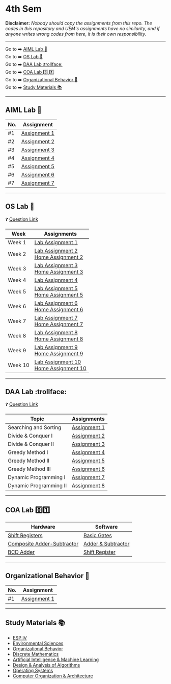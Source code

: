 # 4th Sem

**Disclaimer:** _Nobody should copy the assignments from this repo. The codes in this repository and UEM's assignments have no similarity, and if anyone writes wrong codes from here, it is their own responsibility._

---

Go to :arrow_right: [AIML Lab :brain:](#aiml-lab-brain) <br>
Go to :arrow_right: [OS Lab :penguin:](#os-lab-penguin) <br>
Go to :arrow_right: [DAA Lab :trollface:](#daa-lab-trollface) <br>
Go to :arrow_right: [COA Lab :zero: :one:](#coa-lab-zeroone) <br>
Go to :arrow_right: [Organizational Behavior :briefcase:](#organizational-behavior-briefcase) <br>
Go to :arrow_right: [Study Materials :books:](#study-materials-books)

---

## AIML Lab :brain:

| No. | Assignment                                       |
| --- | ------------------------------------------------ |
| #1  | [Assignment 1](./AIML/assignment1/family.pl)     |
| #2  | [Assignment 2](./AIML/assignment2)               |
| #3  | [Assignment 3](./AIML/assignment3)               |
| #4  | [Assignment 4](./AIML/assignment4)               |
| #5  | [Assignment 5](./AIML/assignment5)               |
| #6  | [Assignment 6](./AIML/assignment6/max_iter.py)   |
| #7  | [Assignment 7](./AIML/assignment7/assignment.py) |

---

## OS Lab :penguin:

:question: [Question Link](https://drive.google.com/file/d/15o1MAmkMAReHyUHMT7VpRWZTr7DARHP_/view?usp=drivesdk)

| Week    | Assignments                                                                                            |
| ------- | ------------------------------------------------------------------------------------------------------ |
| Week 1  | [Lab Assignment 1](./OS/assignment1/lab1.md)                                                           |
| Week 2  | [Lab Assignment 2](./OS/assignment2/lab2.md) <br> [Home Assignment 2](./OS/assignment2/home2.md)       |
| Week 3  | [Lab Assignment 3](./OS/assignment3/lab3.md) <br> [Home Assignment 3](./OS/assignment3/home3.md)       |
| Week 4  | [Lab Assignment 4](./OS/assignment4/lab4.md)                                                           |
| Week 5  | [Lab Assignment 5](./OS/assignment5/lab5.md) <br> [Home Assignment 5](./OS/assignment5/home5.md)       |
| Week 6  | [Lab Assignment 6](./OS/assignment6/lab6.md) <br> [Home Assignment 6](./OS/assignment6/home6.md)       |
| Week 7  | [Lab Assignment 7](./OS/assignment7/lab7.md) <br> [Home Assignment 7](./OS/assignment7/home7.md)       |
| Week 8  | [Lab Assignment 8](./OS/assignment8/lab8.md) <br> [Home Assignment 8](./OS/assignment8/home8.md)       |
| Week 9  | [Lab Assignment 9](./OS/assignment9/lab9.md) <br> [Home Assignment 9](./OS/assignment9/home9.md)       |
| Week 10 | [Lab Assignment 10](./OS/assignment10/lab10.md) <br> [Home Assignment 10](./OS/assignment10/home10.md) |

---

## DAA Lab :trollface:

:question: [Question Link](https://drive.google.com/file/d/1SKvDe8jgySiOxUjLt8G6e-yr7ajdNLxd/view?usp=share_link)

| Topic                  | Assignments                        |
| ---------------------- | ---------------------------------- |
| Searching and Sorting  | [Assignment 1](./DAA/assignment1/) |
| Divide & Conquer I     | [Assignment 2](./DAA/assignment2/) |
| Divide & Conquer II    | [Assignment 3](./DAA/assignment3/) |
| Greedy Method I        | [Assignment 4](./DAA/assignment4/) |
| Greedy Method II       | [Assignment 5](./DAA/assignment5/) |
| Greedy Method III      | [Assignment 6](./DAA/assignment6/) |
| Dynamic Programming I  | [Assignment 7](./DAA/assignment7/) |
| Dynamic Programming II | [Assignment 8](./DAA/assignment8/) |

---

## COA Lab :zero::one:

| Hardware                                                                                                            | Software                                      |
| ------------------------------------------------------------------------------------------------------------------- | --------------------------------------------- |
| [Shift Registers](https://drive.google.com/file/d/11cb8rPVw17eLTPiN5-_xJglYm9hL7dhI/view?usp=drivesdk)              | [Basic Gates](./COA/basic_gates/)             |
| [Composite Adder-Subtractor](https://drive.google.com/file/d/1BzE1bD-5IZCuFdgcreYjnneT7GK0JuEF/view?usp=share_link) | [Adder & Subtractor](./COA/adder_subtractor/) |
| [BCD Adder](https://drive.google.com/file/d/1zB5zx_1UpNkREYYA-fZOwQYxxq3CWdEM/view?usp=share_link)                  | [Shift Register](./COA/shift_registers/)      |

---

## Organizational Behavior :briefcase:

| No. | Assignment                                |
| --- | ----------------------------------------- |
| #1  | [Assignment 1](./OrgBehav/assignment1.md) |

---

## Study Materials :books:

- [ESP IV](https://drive.google.com/drive/folders/1vQo0cq_sHx6SghQjGW_YZTHeySxcNVHc?usp=share_link)
- [Environmental Sciences](https://drive.google.com/drive/folders/1-__DgfY-MwTaoyxFDN2RI1L8iHkRibsB?usp=share_link)
- [Organizational Behavior](https://drive.google.com/drive/folders/1lzAaGkzRAc3y58SlpB09CezFj___q_EY?usp=share_link)
- [Discrete Mathematics](https://drive.google.com/drive/folders/1oR7jzT5vrKZpYrcmbpDN1R5kwsJph-2t?usp=share_link)
- [Artificial Intelligence & Machine Learning](https://drive.google.com/drive/folders/1WktcDGmhf5h0XcEJI74aFnvt3LDQ0O8F?usp=share_link)
- [Design & Analysis of Algorithms](https://drive.google.com/drive/folders/1SyUtJOjIPBFJMwx8zJAZ0Xjaf6eRjApg?usp=share_link)
- [Operating Systems](https://drive.google.com/drive/folders/1AKfa7NIr2bvKNWT4vfEQ0G8k_XMRYuBz?usp=share_link)
- [Computer Organization & Architecture](https://drive.google.com/drive/folders/14RcEtJm0G15KSUN77ka43CKdoWzMCS8D?usp=share_link)

